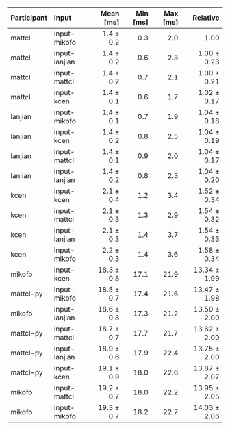 | Participant | Input | Mean [ms] | Min [ms] | Max [ms] | Relative |
|:---|:---|---:|---:|---:|---:|
| mattcl | input-mikofo | 1.4 ± 0.2 | 0.3 | 2.0 | 1.00 |
| mattcl | input-lanjian | 1.4 ± 0.2 | 0.6 | 2.3 | 1.00 ± 0.23 |
| mattcl | input-mattcl | 1.4 ± 0.2 | 0.7 | 2.1 | 1.00 ± 0.21 |
| mattcl | input-kcen | 1.4 ± 0.1 | 0.6 | 1.7 | 1.02 ± 0.17 |
| lanjian | input-mikofo | 1.4 ± 0.1 | 0.7 | 1.9 | 1.04 ± 0.18 |
| lanjian | input-kcen | 1.4 ± 0.2 | 0.8 | 2.5 | 1.04 ± 0.19 |
| lanjian | input-mattcl | 1.4 ± 0.1 | 0.9 | 2.0 | 1.04 ± 0.17 |
| lanjian | input-lanjian | 1.4 ± 0.2 | 0.8 | 2.3 | 1.04 ± 0.20 |
| kcen | input-kcen | 2.1 ± 0.4 | 1.2 | 3.4 | 1.52 ± 0.34 |
| kcen | input-mattcl | 2.1 ± 0.3 | 1.3 | 2.9 | 1.54 ± 0.32 |
| kcen | input-lanjian | 2.1 ± 0.3 | 1.4 | 3.7 | 1.54 ± 0.33 |
| kcen | input-mikofo | 2.2 ± 0.3 | 1.4 | 3.6 | 1.58 ± 0.34 |
| mikofo | input-kcen | 18.3 ± 0.8 | 17.1 | 21.9 | 13.34 ± 1.99 |
| mattcl-py | input-mikofo | 18.5 ± 0.7 | 17.4 | 21.6 | 13.47 ± 1.98 |
| mikofo | input-lanjian | 18.6 ± 0.8 | 17.3 | 21.2 | 13.50 ± 2.00 |
| mattcl-py | input-mattcl | 18.7 ± 0.7 | 17.7 | 21.7 | 13.62 ± 2.00 |
| mattcl-py | input-lanjian | 18.9 ± 0.6 | 17.9 | 22.4 | 13.75 ± 2.00 |
| mattcl-py | input-kcen | 19.1 ± 0.9 | 18.0 | 22.6 | 13.87 ± 2.07 |
| mikofo | input-mattcl | 19.2 ± 0.7 | 18.0 | 22.2 | 13.95 ± 2.05 |
| mikofo | input-mikofo | 19.3 ± 0.7 | 18.2 | 22.7 | 14.03 ± 2.06 |
